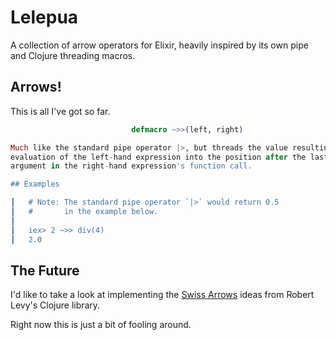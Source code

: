 # Lelepua
A collection of arrow operators for Elixir, heavily inspired by its own pipe and Clojure threading macros.

## Arrows!

This is all I've got so far.

````elixir
                           defmacro ~>>(left, right)

Much like the standard pipe operator |>, but threads the value resulting from
evaluation of the left-hand expression into the position after the last given
argument in the right-hand expression's function call.

## Examples

┃   # Note: The standard pipe operator `|>` would return 0.5
┃   #       in the example below.
┃
┃   iex> 2 ~>> div(4)
┃   2.0
````


## The Future

I'd like to take a look at implementing the [Swiss Arrows](https://github.com/rplevy/swiss-arrows) ideas from Robert Levy's Clojure library.

Right now this is just a bit of fooling around.